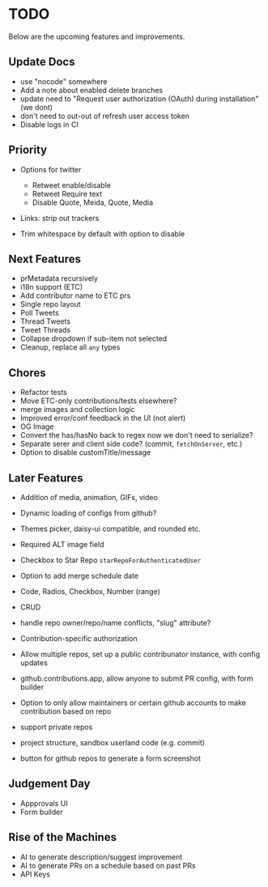 # TODO

Below are the upcoming features and improvements.

## Update Docs

- use "nocode" somewhere
- Add a note about enabled delete branches
- update need to "Request user authorization (OAuth) during installation" (we dont)
- don't need to out-out of refresh user access token
- Disable logs in CI

## Priority

- Options for twitter

  - Retweet enable/disable
  - Retweet Require text
  - Disable Quote, Meida, Quote, Media

- Links: strip out trackers
- Trim whitespace by default with option to disable

## Next Features

- prMetadata recursively
- i18n support (ETC)
- Add contributor name to ETC prs
- Single repo layout
- Poll Tweets
- Thread Tweets
- Tweet Threads
- Collapse dropdown if sub-item not selected
- Cleanup, replace all `any` types

## Chores

- Refactor tests
- Move ETC-only contributions/tests elsewhere?
- merge images and collection logic
- Improved error/conf feedback in the UI (not alert)
- OG Image
- Convert the has/hasNo back to regex now we don't need to serialize?
- Separate serer and client side code? (commit, `fetchOnServer`, etc.)
- Option to disable customTitle/message

## Later Features

- Addition of media, animation, GIFs, video
- Dynamic loading of configs from github?
- Themes picker, daisy-ui compatible, and rounded etc.
- Required ALT image field
- Checkbox to Star Repo `starRepoForAuthenticatedUser`
- Option to add merge schedule date
- Code, Radios, Checkbox, Number (range)
- CRUD

- handle repo owner/repo/name conflicts, "slug" attribute?
- Contribution-specific authorization
- Allow multiple repos, set up a public contribunator instance, with config updates
- github.contributions.app, allow anyone to submit PR config, with form builder
- Option to only allow maintainers or certain github accounts to make contribution based on repo
- support private repos
- project structure, sandbox userland code (e.g. commit)
- button for github repos to generate a form screenshot

## Judgement Day

- Appprovals UI
- Form builder

## Rise of the Machines

- AI to generate description/suggest improvement
- AI to generate PRs on a schedule based on past PRs
- API Keys
